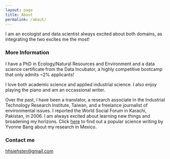 ```yaml
---
layout: page
title: About
permalink: /about/
---
```


I am an ecologist and data scientist always excited about both domains, as integrating the two excites me the most! 

### More Information

I have a PhD in Ecology/Natural Resources and Environment and a data science certificate from the Data Incubator, a highly competitive bootcamp that only admits ~2% applicants! 

I love both academic science and applied industrial science. I also enjoy playing the piano and am an occassional writer. 

Over the past, I have been a translator, a research associate in the Industrial Technology Research Institute, Taiwan, and a freelance journalist of environmental issues. I reported the World Social Forum in Karachi, Pakistan, in 2006. I am always excited about learning new things and broadening my horizons. Click [here](http://nautil.us/blog/the-beetle-that-eavesdrops-on-an-ants-secret-language) to find out a popular science writing by Yvonne Bang about my research in Mexico. 

### Contact me

[hhsiehster@gmail.com](mailto:email@domain.com)
